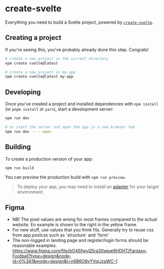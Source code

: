 # create-svelte

Everything you need to build a Svelte project, powered by [`create-svelte`](https://github.com/sveltejs/kit/tree/master/packages/create-svelte).

## Creating a project

If you're seeing this, you've probably already done this step. Congrats!

```bash
# create a new project in the current directory
npm create svelte@latest

# create a new project in my-app
npm create svelte@latest my-app
```

## Developing

Once you've created a project and installed dependencies with `npm install` (or `pnpm install` or `yarn`), start a development server:

```bash
npm run dev

# or start the server and open the app in a new browser tab
npm run dev -- --open
```

## Building

To create a production version of your app:

```bash
npm run build
```

You can preview the production build with `npm run preview`.

> To deploy your app, you may need to install an [adapter](https://kit.svelte.dev/docs/adapters) for your target environment.

## Figma
- NB! The pixel values are wrong for most frames compared to the actual website. En example is shown to the right in the yellow frame.
- For new stuff, use values that you think fits. Generally try to reuse css from app.postcss such as 'structure' and 'form'
- The non-logged in landing page and register/login forms should be reasonable examples.
https://www.figma.com/file/bO4SfwyQ5ra30wpaj6HDHT/Fantasy-Football?type=design&node-id=0%3A1&mode=design&t=n6B6O8vYVqiJzpWC-1
